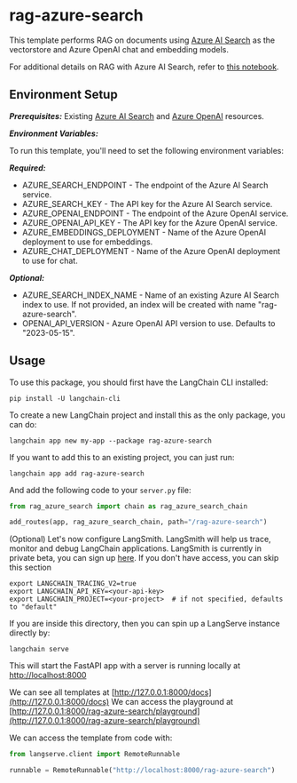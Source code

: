 # rag-azure-search

This template performs RAG on documents using [Azure AI Search](https://learn.microsoft.com/azure/search/search-what-is-azure-search) as the vectorstore and Azure OpenAI chat and embedding models.

For additional details on RAG with Azure AI Search, refer to [this notebook](https://github.com/langchain-ai/langchain/blob/master/docs/docs/integrations/vectorstores/azuresearch.ipynb).


## Environment Setup

***Prerequisites:*** Existing [Azure AI Search](https://learn.microsoft.com/azure/search/search-what-is-azure-search) and [Azure OpenAI](https://learn.microsoft.com/azure/ai-services/openai/overview) resources.

***Environment Variables:***

To run this template, you'll need to set the following environment variables:

***Required:***

- AZURE_SEARCH_ENDPOINT - The endpoint of the Azure AI Search service.
- AZURE_SEARCH_KEY - The API key for the Azure AI Search service.
- AZURE_OPENAI_ENDPOINT - The endpoint of the Azure OpenAI service.
- AZURE_OPENAI_API_KEY - The API key for the Azure OpenAI service.
- AZURE_EMBEDDINGS_DEPLOYMENT - Name of the Azure OpenAI deployment to use for embeddings.
- AZURE_CHAT_DEPLOYMENT - Name of the Azure OpenAI deployment to use for chat.

***Optional:***

- AZURE_SEARCH_INDEX_NAME - Name of an existing Azure AI Search index to use. If not provided, an index will be created with name "rag-azure-search".
- OPENAI_API_VERSION - Azure OpenAI API version to use. Defaults to "2023-05-15". 

## Usage

To use this package, you should first have the LangChain CLI installed:

```shell
pip install -U langchain-cli
```

To create a new LangChain project and install this as the only package, you can do:

```shell
langchain app new my-app --package rag-azure-search
```

If you want to add this to an existing project, you can just run:

```shell
langchain app add rag-azure-search
```

And add the following code to your `server.py` file:
```python
from rag_azure_search import chain as rag_azure_search_chain

add_routes(app, rag_azure_search_chain, path="/rag-azure-search")
```

(Optional) Let's now configure LangSmith. 
LangSmith will help us trace, monitor and debug LangChain applications. 
LangSmith is currently in private beta, you can sign up [here](https://smith.langchain.com/). 
If you don't have access, you can skip this section


```shell
export LANGCHAIN_TRACING_V2=true
export LANGCHAIN_API_KEY=<your-api-key>
export LANGCHAIN_PROJECT=<your-project>  # if not specified, defaults to "default"
```

If you are inside this directory, then you can spin up a LangServe instance directly by:

```shell
langchain serve
```

This will start the FastAPI app with a server is running locally at 
[http://localhost:8000](http://localhost:8000)

We can see all templates at [http://127.0.0.1:8000/docs](http://127.0.0.1:8000/docs)
We can access the playground at [http://127.0.0.1:8000/rag-azure-search/playground](http://127.0.0.1:8000/rag-azure-search/playground)  

We can access the template from code with:

```python
from langserve.client import RemoteRunnable

runnable = RemoteRunnable("http://localhost:8000/rag-azure-search")
```